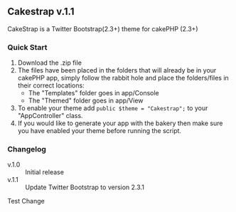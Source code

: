 <h2>Cakestrap v.1.1</h2>

CakeStrap is a Twitter Bootstrap(2.3+) theme for cakePHP (2.3+)

<h3>Quick Start</h3>

<ol>
  <li>Download the .zip file</li>
  <li>The files have been placed in the folders that will already be in your cakePHP app, simply follow the rabbit hole and place the folders/files in their correct locations:
  <ul>
    <li>The "Templates" folder goes in app/Console</li>
    <li>The "Themed" folder goes in app/View</li>
  </ul>
  </li>
  <li>To enable your theme add <code>public $theme = "Cakestrap";</code> to your "AppController" class.</li>
  <li>If you would like to generate your app with the bakery then make sure you have enabled your theme before running the script.</li>
</ol>

<h3>Changelog</h3>

<dl>
  <dt>v.1.0</dt>
  <dd>Initial release</dd>
  <dt>v.1.1</dt>
  <dd>Update Twitter Bootstrap to version 2.3.1</dd>
</dl>


Test Change